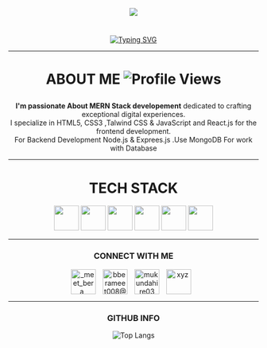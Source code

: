 <p align="center"> <img src="https://github.com/BERAMEET7/BERAMEET7/assets/130121303/a17fdcb7-526c-4448-8421-18dd3cff34ed" /> </p>
<h1 align="center"> 
</div>  
</h1>
<div align="center" height="fit-content">

  
[![Typing SVG](https://readme-typing-svg.herokuapp.com?color=%bfff&size=30&font=poppins+sans+serif&center=true&lines=👋+Hey!+I'm+MEET+BERA;I'm+a+Web+Developer+💻)](https://git.io/typing-svg)

</div>

---

<h1 align="center">
  
  ABOUT ME    ![Profile Views](https://komarev.com/ghpvc/?username=BERAMEET7)</h1> 


<p align="center"><b>I'm passionate About MERN Stack developement</b> dedicated to crafting exceptional digital experiences. <br>
I specialize in HTML5, CSS3 ,Talwind CSS & JavaScript and React.js for the frontend development.<br>
For Backend Development Node.js & Exprees.js .Use MongoDB For work with Database</p>

---

<h1 align="center">TECH STACK</h1>
<div align="center">
  <img src="https://github.com/BERAMEET7/BERAMEET7/assets/130121303/aaf93e22-1dab-46dd-8433-b4d1f27cd60d" height="50px" width="50px">
  <img src="https://github.com/BERAMEET7/BERAMEET7/assets/130121303/079b2e35-6823-4ede-bce3-9da8534ba545" height="50px" width="50px">
  <img src="https://github.com/BERAMEET7/BERAMEET7/assets/130121303/9f5a17a0-6f0c-43d4-b229-2448b9b8a87a" height="50px" width="50px">
  <img src="https://github.com/BERAMEET7/BERAMEET7/assets/130121303/ba1d78e7-b3d6-4522-bc4b-b33bb9ea9efd" height="50px" width="50px">
  <img src="https://github.com/BERAMEET7/BERAMEET7/assets/130121303/3c016585-856d-4709-90d9-b7162b1e625f" height="50px" width="50px">
  <img src="https://github.com/BERAMEET7/BERAMEET7/assets/130121303/86bf6676-43a4-4551-af68-973154417be7" height="50px" width="50px">
</div>

---

<div align="center">
<h3 align="center"> CONNECT WITH ME </h3>
<p align="center">
<a href="https://www.instagram.com/_meet_bera_/" target="blank" style="margin-right: 10px;"><img align="center" src="https://raw.githubusercontent.com/rahuldkjain/github-profile-readme-generator/master/src/images/icons/Social/instagram.svg" alt="_meet_bera_" height="50"  /></a>
<a href="mailto:berameet008@gmail.com" target="blank" style="margin-right: 10px;"><img align="center" src="https://raw.githubusercontent.com/rahuldkjain/github-profile-readme-generator/master/src/images/icons/Social/twitter.svg" alt="bberameet008@gmail.com" height="50" /></a>
<a href="https://www.linkedin.com/in/berameet/" target="blank" style="margin-right: 10px;"><img align="center" src="https://raw.githubusercontent.com/rahuldkjain/github-profile-readme-generator/master/src/images/icons/Social/linked-in-alt.svg" alt="mukundahire03" height="50" /></a>
<a href="https://leetcode.com/berameet7/" target="blank" style="margin-right: 10px;"><img align="center" src="https://raw.githubusercontent.com/rahuldkjain/github-profile-readme-generator/master/src/images/icons/Social/leet-code.svg" alt="xyz" height="50"  /></a>
</p>
</div>

---


<div align="center">
<h3 align="center"> GITHUB INFO </h3>
<div>
  

<span>
  
![Top Langs](https://github-readme-stats.vercel.app/api/top-langs/?username=BERAMEET7&layout=compact&theme=radical)</div>
</span>
</div>

  
<!-- ![GitHub Streak](https://github-readme-streak-stats.herokuapp.com/?user=BERAMEET7&theme=radical)
![Your GitHub stats](https://github-readme-stats.vercel.app/api?username=BERAMEET7&count_private=true&show_icons=true&theme=radical)</span>-->



